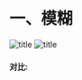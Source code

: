 # 一、模糊
![title](https://i.loli.net/2019/12/12/CmgaqcjX4ynrG2b.png)
![title](https://i.loli.net/2019/12/12/nMBt2ovKN8cEVl5.png)
#### 对比:


